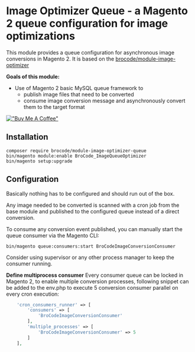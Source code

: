 # Image Optimizer Queue - a Magento 2 queue configuration for image optimizations

This module provides a queue configuration for asynchronous image conversions in Magento 2. It is based on the [brocode/module-image-optimizer](https://github.com/brosenberger/module-image-optimizer)

**Goals of this module:**
* Use of Magento 2 basic MySQL queue framework to 
  * publish image files that need to be converted
  * consume image conversion message and asynchronously convert them to the target format


[!["Buy Me A Coffee"](https://www.buymeacoffee.com/assets/img/custom_images/orange_img.png)](https://www.buymeacoffee.com/brosenberger)

## Installation

```
composer require brocode/module-image-optimizer-queue
bin/magento module:enable BroCode_ImageQueueOptimizer
bin/magento setup:upgrade
```

## Configuration

Basically nothing has to be configured and should run out of the box. 

Any image needed to be converted is scanned with a cron job from the base module and published to the configured queue instead of a direct conversion.

To consume any conversion event published, you can manually start the queue consumer via the Magento CLI:

```
bin/magento queue:consumers:start BroCodeImageConversionConsumer
```

Consider using supervisor or any other process manager to keep the consumer running.

**Define multiprocess consumer**
Every consumer queue can be locked in Magento 2, to enable multiple conversion processes, following snippet can be added to the env.php to execute 5 conversion consumer parallel on every cron execution:

```php
    'cron_consumers_runner' => [
        'consumers' => [
            'BroCodeImageConversionConsumer'
        ],
        'multiple_processes' => [
            'BroCodeImageConversionConsumer' => 5
        ]
    ],
```